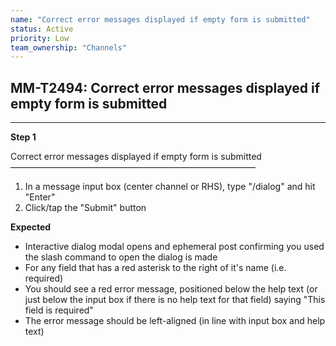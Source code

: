 ```yaml
---
name: "Correct error messages displayed if empty form is submitted"
status: Active
priority: Low
team_ownership: "Channels"
---
```


## MM-T2494: Correct error messages displayed if empty form is submitted

---

**Step 1**

Correct error messages displayed if empty form is submitted\
————————————————————————————

1. In a message input box (center channel or RHS), type "/dialog" and hit "Enter"
2. Click/tap the "Submit" button

**Expected**

- Interactive dialog modal opens and ephemeral post confirming you used the slash command to open the dialog is made
- For any field that has a red asterisk to the right of it's name (i.e. required)
- You should see a red error message, positioned below the help text (or just below the input box if there is no help text for that field) saying "This field is required"
- The error message should be left-aligned (in line with input box and help text)
